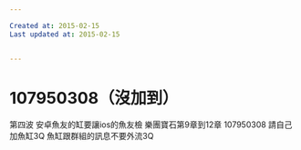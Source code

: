 ```yaml
---

Created at: 2015-02-15
Last updated at: 2015-02-15


---
```


# 107950308（沒加到）


第四波
安卓魚友的缸要讓ios的魚友檢
樂團寶石第9章到12章
107950308
請自己加魚缸3Q
魚缸跟群組的訊息不要外流3Q


